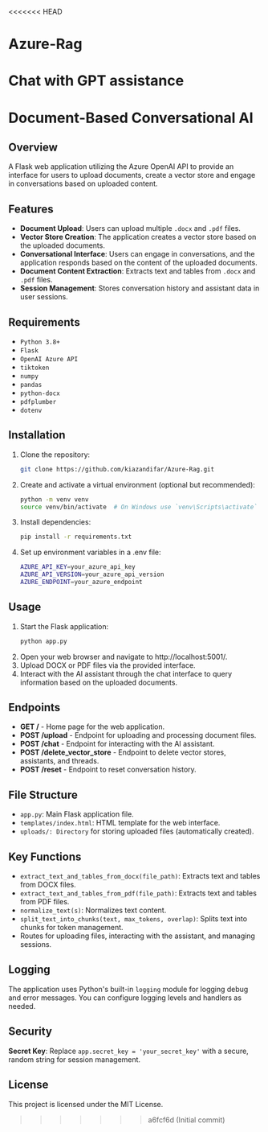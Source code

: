 <<<<<<< HEAD
# Azure-Rag
Chat with GPT assistance
=======
# Document-Based Conversational AI

## Overview

A Flask web application utilizing the Azure OpenAI API to provide an interface for users to upload documents, create a vector store and engage in conversations based on uploaded content.

## Features

- **Document Upload**: Users can upload multiple `.docx` and `.pdf` files.
- **Vector Store Creation**: The application creates a vector store based on the uploaded documents.
- **Conversational Interface**: Users can engage in conversations, and the application responds based on the content of the uploaded documents.
- **Document Content Extraction**: Extracts text and tables from `.docx` and `.pdf` files.
- **Session Management**: Stores conversation history and assistant data in user sessions.

## Requirements

- `Python 3.8+`
- `Flask`
- `OpenAI Azure API`
- `tiktoken`
- `numpy`
- `pandas`
- `python-docx`
- `pdfplumber`
- `dotenv`

## Installation

1. Clone the repository:
   ```bash
   git clone https://github.com/kiazandifar/Azure-Rag.git
2. Create and activate a virtual environment (optional but recommended):
   ```bash
   python -m venv venv
   source venv/bin/activate  # On Windows use `venv\Scripts\activate`
3. Install dependencies:
   ```bash
   pip install -r requirements.txt
4. Set up environment variables in a .env file:
   ```bash
   AZURE_API_KEY=your_azure_api_key
   AZURE_API_VERSION=your_azure_api_version
   AZURE_ENDPOINT=your_azure_endpoint

## Usage

1. Start the Flask application:
   ```bash
   python app.py
2. Open your web browser and navigate to http://localhost:5001/.
3. Upload DOCX or PDF files via the provided interface.
4. Interact with the AI assistant through the chat interface to query information based on the uploaded documents.

## Endpoints

- **GET /** - Home page for the web application.
- **POST /upload** - Endpoint for uploading and processing document files.
- **POST /chat** - Endpoint for interacting with the AI assistant.
- **POST /delete_vector_store** - Endpoint to delete vector stores, assistants, and threads.
- **POST /reset** - Endpoint to reset conversation history.

## File Structure

- `app.py`: Main Flask application file.
- `templates/index.html`: HTML template for the web interface.
- `uploads/: Directory` for storing uploaded files (automatically created).

## Key Functions

- `extract_text_and_tables_from_docx(file_path)`: Extracts text and tables from DOCX files.
- `extract_text_and_tables_from_pdf(file_path)`: Extracts text and tables from PDF files.
- `normalize_text(s)`: Normalizes text content.
- `split_text_into_chunks(text, max_tokens, overlap)`: Splits text into chunks for token management.
- Routes for uploading files, interacting with the assistant, and managing sessions.

## Logging

The application uses Python's built-in `logging` module for logging debug and error messages. You can configure logging levels and handlers as needed.

## Security

**Secret Key**: Replace `app.secret_key = 'your_secret_key'` with a secure, random string for session management.

## License
This project is licensed under the MIT License.

>>>>>>> a6fcf6d (Initial commit)
